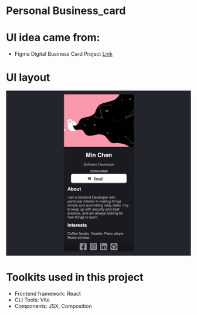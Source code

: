 # Personal Business_card

# UI idea came from:
* Figma Digital Business Card Project [Link](https://www.figma.com/file/4ctPLUvIn5b5Ep6YPOZWWd/Digital-Business-Card?node-id=0%3A1&t=hj0Bl7NLdBZ1xAvD-0)

# UI layout
![plot](src/images/screenshot.png)

# Toolkits used in this project
- Frontend framework: React
- CLI Tools: Vite
- Components: JSX, Composition



